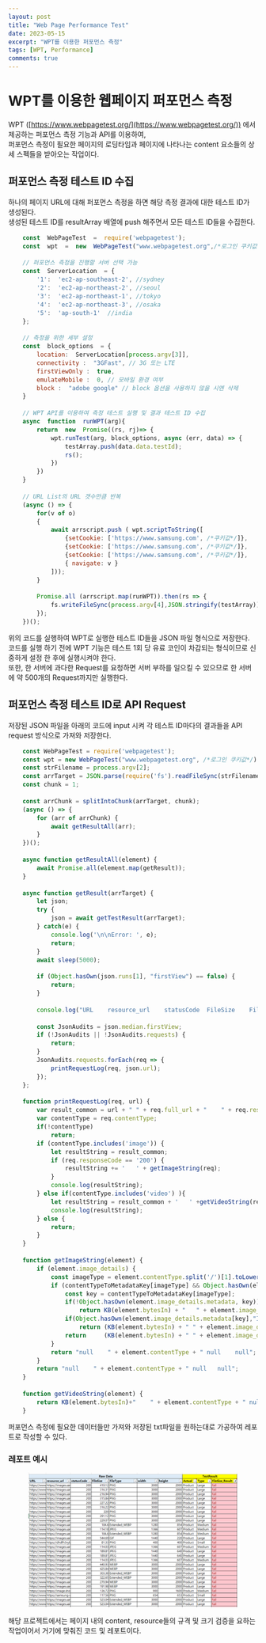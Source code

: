 ```yaml
---
layout: post
title: "Web Page Performance Test"
date: 2023-05-15
excerpt: "WPT를 이용한 퍼포먼스 측정"
tags: [WPT, Performance]
comments: true
---
```


# WPT를 이용한 웹페이지 퍼포먼스 측정

WPT ([https://www.webpagetest.org/](https://www.webpagetest.org/)) 에서 제공하는 퍼포먼스 측정 기능과 API를 이용하여,<br>
퍼포먼스 측정이 필요한 페이지의 로딩타임과 페이지에 나타나는 content 요소들의 상세 스펙들을 받아오는 작업이다.<br>

## 퍼포먼스 측정 테스트 ID 수집

하나의 페이지 URL에 대해 퍼포먼스 측정을 하면 해당 측정 결과에 대한 테스트 ID가 생성된다.<br>
생성된 테스트 ID를 resultArray 배열에 push 해주면서 모든 테스트 ID들을 수집한다.<br>

```javascript
	const  WebPageTest  =  require('webpagetest');
	const  wpt  =  new  WebPageTest("www.webpagetest.org",/*로그인 쿠키값*/);
	
	// 퍼포먼스 측정을 진행할 서버 선택 가능
	const  ServerLocation  = {
		'1':  'ec2-ap-southeast-2', //sydney
		'2':  'ec2-ap-northeast-2', //seoul
		'3':  'ec2-ap-northeast-1', //tokyo
		'4':  'ec2-ap-northeast-3', //osaka
		'5':  'ap-south-1'  //india
	};

	// 측정을 위한 세부 설정
	const  block_options  = {
		location:  ServerLocation[process.argv[3]],
		connectivity :  "3GFast", // 3G 또는 LTE
		firstViewOnly :  true,
		emulateMobile :  0, // 모바일 환경 여부
		block :  "adobe google" // block 옵션을 사용하지 않을 시엔 삭제
	}

	// WPT API를 이용하여 측정 테스트 실행 및 결과 테스트 ID 수집
	async  function  runWPT(arg){
		return  new  Promise((rs, rj)=> {
			wpt.runTest(arg, block_options, async (err, data) => {
				testArray.push(data.data.testId);
				rs();
			})
		})
	}

	// URL List의 URL 갯수만큼 반복
	(async () => {
		for(v of o) 
		{
			await arrscript.push ( wpt.scriptToString([
				{setCookie:	['https://www.samsung.com', /*쿠키값*/]},
				{setCookie:	['https://www.samsung.com',	/*쿠키값*/]},
				{setCookie:	['https://www.samsung.com',	/*쿠키값*/]},
				{ navigate: v } 
			]));
		}

		Promise.all (arrscript.map(runWPT)).then(rs => {
			fs.writeFileSync(process.argv[4],JSON.stringify(testArray));
		});
	})();
```

위의 코드를 실행하여 WPT로 실행한 테스트 ID들을 JSON 파일 형식으로 저장한다.<br>
코드를 실행 하기 전에 WPT 기능은 테스트 1회 당 유료 코인이 차감되는 형식이므로 신중하게 설정 한 후에 실행시켜야 한다.<br>
또한, 한 서버에 과다한 Request를 요청하면 서버 부하를 일으킬 수 있으므로 한 서버에 약 500개의 Request까지만 실행한다.<br>

## 퍼포먼스 측정 테스트 ID로 API Request
저장된 JSON 파일을 아래의 코드에 input 시켜 각 테스트 ID마다의 결과들을 API request 방식으로 가져와 저장한다.<br>

```javascript
	const WebPageTest = require('webpagetest');
	const wpt = new WebPageTest("www.webpagetest.org", /*로그인 쿠키값*/);
	const strFilename = process.argv[2];
	const arrTarget = JSON.parse(require('fs').readFileSync(strFilename));
	const chunk = 1;

	const arrChunk = splitIntoChunk(arrTarget, chunk);
	(async () => {
		for (arr of arrChunk) {
			await getResultAll(arr);
		}
	})();

	async function getResultAll(element) {
		await Promise.all(element.map(getResult));
	}

	async function getResult(arrTarget) { 
		let json;
		try {
			json = await getTestResult(arrTarget);
		} catch(e) {
			console.log('\n\nError: ', e);
			return;
		} 
		await sleep(5000);
		
		if (Object.hasOwn(json.runs[1], "firstView") == false) {
			return;
		}

		console.log("URL    resource_url    statusCode  FileSize    FileType    width   height  ", json.id, json.url) // ,KB(json.average.firstView.bytesIn)/1024, json.average.firstView.fullyLoaded*0.001); // 헤더 출력
	
		const JsonAudits = json.median.firstView;
		if (!JsonAudits || !JsonAudits.requests) {
			return;
		}
		JsonAudits.requests.forEach(req => {
			printRequestLog(req, json.url);
		}); 
	};

	function printRequestLog(req, url) {  
		var result_common = url + " " + req.full_url + "    " + req.responseCode;
		var contentType = req.contentType;
		if(!contentType)
			return;
		if (contentType.includes('image')) { 
			let resultString = result_common;
			if (req.responseCode == '200') {
				resultString += '   ' + getImageString(req);
			}
			console.log(resultString);  
		} else if(contentType.includes('video') ){
			let resultString = result_common + '   ' +getVideoString(req);
			console.log(resultString);
		} else { 
			return;
		}
	}

	function getImageString(element) {
		if (element.image_details) {
			const imageType = element.contentType.split('/')[1].toLowerCase();
			if (contentTypeToMetadataKey[imageType] && Object.hasOwn(element.image_details, "metadata")) {
				const key = contentTypeToMetadataKey[imageType];
				if(!Object.hasOwn(element.image_details.metadata, key))
					return KB(element.bytesIn) + "   " + element.image_details.metadata.File.FileType +" null    null";
				if(Object.hasOwn(element.image_details.metadata[key],"ImageWidth") && Object.hasOwn(element.image_details.metadata[key],"ImageHeight"))
					return (KB(element.bytesIn) + " " + element.image_details.metadata.File.FileType + "    " + element.image_details.metadata[key].ImageWidth + "  " + element.image_details.metadata[key].ImageHeight);
				return     (KB(element.bytesIn) + " " + element.image_details.metadata.File.FileType + "    null    null");
			}
			return "null    " + element.contentType + " null    null";
		}
		return "null    " + element.contentType + " null   null";
	}

	function getVideoString(element) {
		return KB(element.bytesIn)+"    " + element.contentType + " null   null";
	}
```

퍼포먼스 측정에 필요한 데이터들만 가져와 저장된 txt파일을 원하는대로 가공하여 레포트로 작성할 수 있다.<br>

### 레포트 예시
<figure>
	<a href="/assets/img/ex_wpt.png"><img src="/assets/img/ex_wpt.png"></a>
</figure>

해당 프로젝트에서는 페이지 내의 content, resource들의 규격 및 크기 검증을 요하는 작업이어서 거기에 맞춰진 코드 및 레포트이다.<br>
